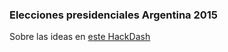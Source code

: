 ### Elecciones presidenciales Argentina 2015
  
Sobre las ideas en [este HackDash](https://hackdash.org/dashboards/odc2015)
